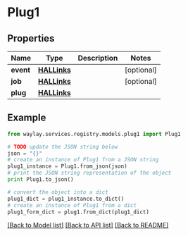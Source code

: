 # Plug1


## Properties

Name | Type | Description | Notes
------------ | ------------- | ------------- | -------------
**event** | [**HALLinks**](HALLinks.md) |  | [optional] 
**job** | [**HALLinks**](HALLinks.md) |  | [optional] 
**plug** | [**HALLinks**](HALLinks.md) |  | 

## Example

```python
from waylay.services.registry.models.plug1 import Plug1

# TODO update the JSON string below
json = "{}"
# create an instance of Plug1 from a JSON string
plug1_instance = Plug1.from_json(json)
# print the JSON string representation of the object
print Plug1.to_json()

# convert the object into a dict
plug1_dict = plug1_instance.to_dict()
# create an instance of Plug1 from a dict
plug1_form_dict = plug1.from_dict(plug1_dict)
```
[[Back to Model list]](../README.md#documentation-for-models) [[Back to API list]](../README.md#documentation-for-api-endpoints) [[Back to README]](../README.md)


